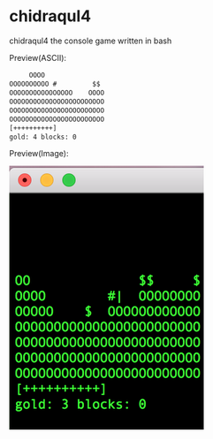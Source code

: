 # chidraqul4
chidraqul4 the console game written in bash

Preview(ASCII):
```
     OOOO               
OOOOOOOOOO #         $$
OOOOOOOOOOOOOOOO    OOOO
OOOOOOOOOOOOOOOOOOOOOOOO
OOOOOOOOOOOOOOOOOOOOOOOO
OOOOOOOOOOOOOOOOOOOOOOOO
[++++++++++]
gold: 4 blocks: 0
```

Preview(Image):

![Demo](img/chidraqul4.png)
